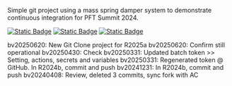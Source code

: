 Simple git project using a mass spring damper system to demonstrate 
continuous integration for PFT Summit 2024.

[![Static Badge](https://img.shields.io/badge/PFT-Workshop-blue)](https://acampbel.github.io/Mass-Spring-Damper-PFT-2024)
[![Static Badge](https://img.shields.io/badge/MATLAB-Test_Results-orange)](https://acampbel.github.io/Mass-Spring-Damper-PFT-2024/test-results)
[![Static Badge](https://img.shields.io/badge/MATLAB-Code_Coverage-green)](https://acampbel.github.io/Mass-Spring-Damper-PFT-2024/coverage)


bv20250620: New Git Clone project for R2025a
bv20250620: Confirm still operational
bv20250430: Check
bv20250331: Updated batch token >> Setting, actions, secrets and variables
bv20250331: Regenerated token @ GitHub. In R2024b, commit and push
bv20241231: In R2024b, commit and push
bv20240408: Review, deleted 3 commits, sync fork with AC